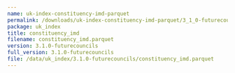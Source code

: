 ```yaml
---
name: uk-index-constituency-imd-parquet
permalink: /downloads/uk-index-constituency-imd-parquet/3_1_0-futurecouncils
package: uk_index
title: constituency_imd
filename: constituency_imd.parquet
version: 3.1.0-futurecouncils
full_version: 3.1.0-futurecouncils
file: /data/uk_index/3.1.0-futurecouncils/constituency_imd.parquet
---
```

